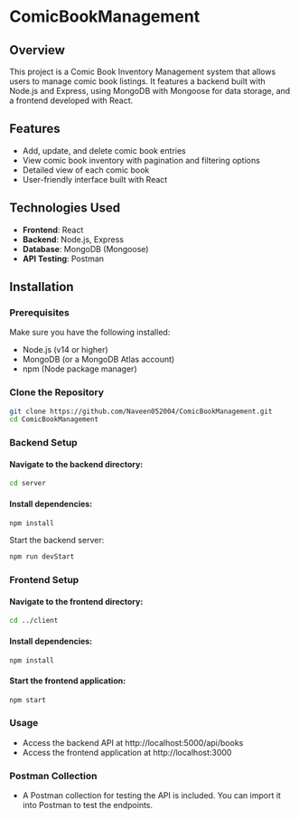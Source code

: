 # ComicBookManagement

## Overview

This project is a Comic Book Inventory Management system that allows users to manage comic book listings. It features a backend built with Node.js and Express, using MongoDB with Mongoose for data storage, and a frontend developed with React.

## Features

- Add, update, and delete comic book entries
- View comic book inventory with pagination and filtering options
- Detailed view of each comic book
- User-friendly interface built with React

## Technologies Used

- **Frontend**: React
- **Backend**: Node.js, Express
- **Database**: MongoDB (Mongoose)
- **API Testing**: Postman

## Installation

### Prerequisites

Make sure you have the following installed:

- Node.js (v14 or higher)
- MongoDB (or a MongoDB Atlas account)
- npm (Node package manager)

### Clone the Repository

```bash
git clone https://github.com/Naveen052004/ComicBookManagement.git
cd ComicBookManagement
```
### Backend Setup

#### Navigate to the backend directory:
```bash
cd server
```
#### Install dependencies:
```bash
npm install
```
Start the backend server:
```bash
npm run devStart
```
### Frontend Setup
#### Navigate to the frontend directory:
```bash
cd ../client
```

#### Install dependencies:
```bash
npm install
```
#### Start the frontend application:
```bash
npm start
```
### Usage

- Access the backend API at http://localhost:5000/api/books
- Access the frontend application at http://localhost:3000

### Postman Collection
- A Postman collection for testing the API is included. You can import it into Postman to test the endpoints.